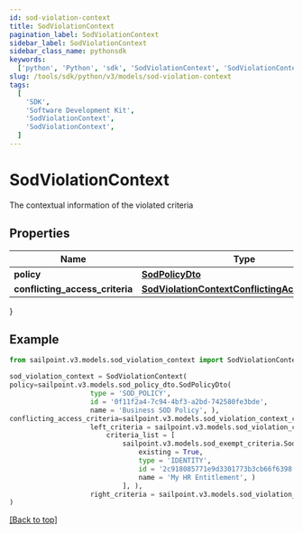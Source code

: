 ```yaml
---
id: sod-violation-context
title: SodViolationContext
pagination_label: SodViolationContext
sidebar_label: SodViolationContext
sidebar_class_name: pythonsdk
keywords:
  ['python', 'Python', 'sdk', 'SodViolationContext', 'SodViolationContext']
slug: /tools/sdk/python/v3/models/sod-violation-context
tags:
  [
    'SDK',
    'Software Development Kit',
    'SodViolationContext',
    'SodViolationContext',
  ]
---
```


# SodViolationContext

The contextual information of the violated criteria

## Properties

| Name | Type | Description | Notes |
| --- | --- | --- | --- |
| **policy** | [**SodPolicyDto**](sod-policy-dto) |  | [optional] |
| **conflicting_access_criteria** | [**SodViolationContextConflictingAccessCriteria**](sod-violation-context-conflicting-access-criteria) |  | [optional] |

}

## Example

```python
from sailpoint.v3.models.sod_violation_context import SodViolationContext

sod_violation_context = SodViolationContext(
policy=sailpoint.v3.models.sod_policy_dto.SodPolicyDto(
                    type = 'SOD_POLICY',
                    id = '0f11f2a4-7c94-4bf3-a2bd-742580fe3bde',
                    name = 'Business SOD Policy', ),
conflicting_access_criteria=sailpoint.v3.models.sod_violation_context_conflicting_access_criteria.SodViolationContext_conflictingAccessCriteria(
                    left_criteria = sailpoint.v3.models.sod_violation_context_conflicting_access_criteria_left_criteria.SodViolationContext_conflictingAccessCriteria_leftCriteria(
                        criteria_list = [
                            sailpoint.v3.models.sod_exempt_criteria.SodExemptCriteria(
                                existing = True,
                                type = 'IDENTITY',
                                id = '2c918085771e9d3301773b3cb66f6398',
                                name = 'My HR Entitlement', )
                            ], ),
                    right_criteria = sailpoint.v3.models.sod_violation_context_conflicting_access_criteria_left_criteria.SodViolationContext_conflictingAccessCriteria_leftCriteria(), )
)

```

[[Back to top]](#)

